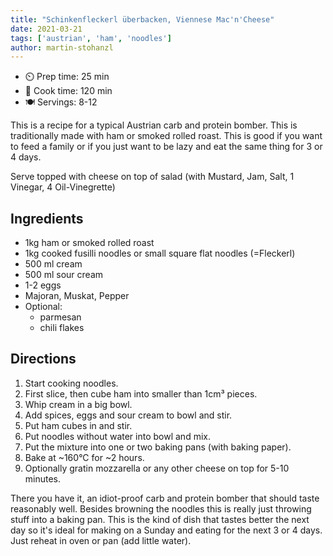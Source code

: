 ```yaml
---
title: "Schinkenfleckerl überbacken, Viennese Mac'n'Cheese"
date: 2021-03-21
tags: ['austrian', 'ham', 'noodles']
author: martin-stohanzl
---
```


* ⏲️ Prep time: 25 min
* 🍳 Cook time: 120 min
* 🍽️ Servings: 8-12

This is a recipe for a typical Austrian carb and protein bomber. This is traditionally made with ham or smoked rolled roast. This is good if you want to feed a family or if you just want to be lazy and eat the same thing for 3 or 4 days.

Serve topped with cheese on top of salad (with Mustard, Jam, Salt, 1 Vinegar, 4 Oil-Vinegrette)

## Ingredients

- 1kg ham or smoked rolled roast
- 1kg cooked fusilli noodles or small square flat noodles (=Fleckerl)
- 500 ml cream
- 500 ml sour cream
- 1-2 eggs
- Majoran, Muskat, Pepper
- Optional:
  - parmesan
  - chili flakes

## Directions

1. Start cooking noodles.
2. First slice, then cube ham into smaller than 1cm³ pieces.
3. Whip cream in a big bowl.
4. Add spices, eggs and sour cream to bowl and stir.
5. Put ham cubes in and stir.
6. Put noodles without water into bowl and mix.
7. Put the mixture into one or two baking pans (with baking paper).
8. Bake at ~160°C for ~2 hours.
9. Optionally gratin mozzarella or any other cheese on top for 5-10 minutes.

There you have it, an idiot-proof carb and protein bomber that should taste reasonably well. Besides browning the noodles this is really just throwing stuff into a baking pan. This is the kind of dish that tastes better the next day so it's ideal for making on a Sunday and eating for the next 3 or 4 days. Just reheat in oven or pan (add little water).
